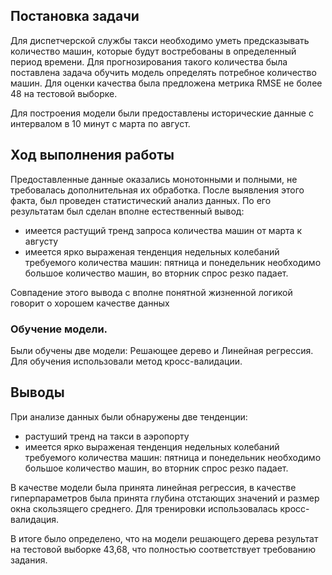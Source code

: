## Постановка задачи

Для диспетчерской службы такси необходимо уметь предсказывать количество машин, которые будут востребованы в определенный период времени. Для прогнозирования  такого количества была поставлена задача обучить модель определять потребное количество машин. Для оценки качества была предложена метрика RMSE не более 48 на тестовой выборке.


Для построения модели были предоставлены исторические данные с интервалом в 10 минут с марта по август. 


## Ход выполнения работы

Предоставленные данные оказались монотонными и полными, не требовалась дополнительная их обработка. После выявления этого факта, был проведен статистический анализ данных. По его результатам был сделан вполне естественный вывод:
- имеется растущий тренд запроса количества машин от марта к августу
- имеется ярко выраженая тенденция недельных колебаний требуемого количества машин: пятница и понедельник необходимо большое количество машин, во вторник спрос резко падает.

Совпадение этого вывода с вполне понятной жизненной логикой говорит о хорошем качестве данных

### Обучение модели.

Были обучены две модели: Решающее дерево и Линейная регрессия. Для обучения использовали метод кросс-валидации.

## Выводы


При анализе данных были обнаружены две тенденции:
- растуший тренд на такси в аэропорту
- имеется ярко выраженая тенденция недельных колебаний требуемого количества машин: пятница и понедельник необходимо большое количество машин, во вторник спрос резко падает.

В качестве модели была принята линейная регрессия, в качестве гиперпараметров была принята глубина отстающих значений и размер окна скользящего среднего. Для тренировки использовалась кросс-валидация.

В итоге было определено, что на модели решающего дерева результат на тестовой выборке 43,68, что полностью соответствует требованию задания. 